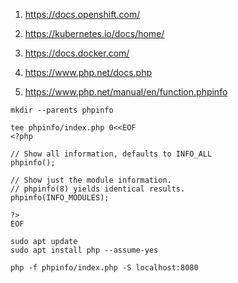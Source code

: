 1. https://docs.openshift.com/
2. https://kubernetes.io/docs/home/
3. https://docs.docker.com/

1. https://www.php.net/docs.php
2. https://www.php.net/manual/en/function.phpinfo

```
mkdir --parents phpinfo

tee phpinfo/index.php 0<<EOF
<?php

// Show all information, defaults to INFO_ALL
phpinfo();

// Show just the module information.
// phpinfo(8) yields identical results.
phpinfo(INFO_MODULES);

?>
EOF
```

```
sudo apt update
sudo apt install php --assume-yes
```

```
php -f phpinfo/index.php -S localhost:8080
```

